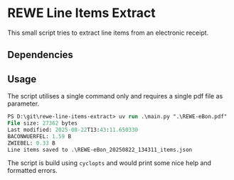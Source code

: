 # REWE Line Items Extract

This small script tries to extract line items from an electronic receipt.

## Dependencies


## Usage

The script utilises a single command only and requires a single pdf file as parameter.

```ps
PS D:\git\rewe-line-items-extract> uv run .\main.py ".\REWE-eBon.pdf"
File size: 27362 bytes
Last modified: 2025-08-22T13:43:11.650330
BACONWUERFEL: 1.59 B
ZWIEBEL: 0.33 B
Line items saved to .\REWE-eBon_20250822_134311_items.json
``` 

The script is build using `cyclopts` and would print some nice help and formatted errors.